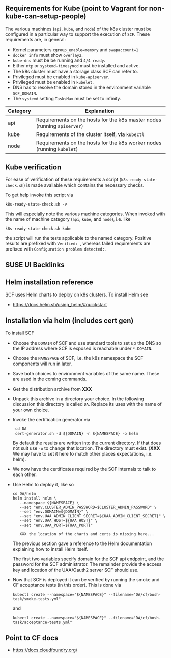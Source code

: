 ## Requirements for Kube (point to Vagrant for non-kube-can-setup-people)

The various machines (`api`, `kube`, and `node`) of the k8s cluster must be configured in a particular way to support the execution of `SCF`. These requirements are, in general:

* Kernel parameters `cgroup_enable=memory` and `swapaccount=1`
* `docker info` must show `overlay2`.
* `kube-dns` must be be running and `4/4 ready`.
* Either `ntp` or `systemd-timesyncd` must be installed and active.
* The k8s cluster must have a storage class SCF can refer to.
* Privileged must be enabled in `kube-apiserver`.
* Privileged must be enabled in `kubelet`.
* DNS has to resolve the domain stored in the environment variable `SCF_DOMAIN`.
* The `systemd` setting `TasksMax` must be set to infinity.

|Category|Explanation|
|---|---|
|api| Requirements on the hosts for the k8s master nodes (running `apiserver`) |
|kube| Requirements of the cluster itself, via `kubectl` |
|node| Requirements on the hosts for the k8s worker nodes (running `kubelet`) |

## Kube verification

For ease of verification of these requirements a script (`k8s-ready-state-check.sh`) is made available which contains the necessary checks.

To get help invoke this script via
```
k8s-ready-state-check.sh -v
```
This will especially note the various machine categories. When invoked with the name of machine category (`api`, `kube`, and `node`), i.e. like
```
k8s-ready-state-check.sh kube
```
the script will run the tests applicable to the named category.
Positive results are prefixed with `Verified: `,
whereas failed requirements are prefixed with `Configuration problem detected:`.

## SUSE UI Backlinks
## Helm installation reference

SCF uses Helm charts to deploy on k8s clusters.
To install Helm see

* https://docs.helm.sh/using_helm/#quickstart

## Installation via helm (includes cert gen)

To install SCF
* Choose the `DOMAIN` of SCF and use standard tools to set up the DNS
  so the IP address where SCF is exposed is reachable under `*.DOMAIN`.

* Choose the `NAMESPACE` of SCF, i.e. the k8s namespace the SCF components will run in later.

* Save both choices to environment variables of the same name.
  These are used in the coming commands.

* Get the distribution archive from **XXX**
* Unpack this archive in a directory your choice. In the following discussion this directory is called `DA`. Replace its uses with the name of your own choice.

* Invoke the certification generator via
  ```
   cd DA
   cert-generator.sh -d ${DOMAIN} -n ${NAMESPACE} -o helm
  ```
  By default the results are written into the current directory.
  If that does not suit use `-o` to change that location. The directory must exist.
  (**XXX** We may have to set it here to match other places expectations, i.e. helm).

* We now have the certificates required by the SCF internals to talk to each other.

* Use Helm to deploy it, like so
  ```
  cd DA/helm
  helm install helm \
     --namespace ${NAMESPACE} \
     --set "env.CLUSTER_ADMIN_PASSWORD=$CLUSTER_ADMIN_PASSWORD" \
     --set "env.DOMAIN=${DOMAIN}" \
     --set "env.UAA_ADMIN_CLIENT_SECRET=${UAA_ADMIN_CLIENT_SECRET}" \
     --set "env.UAA_HOST=${UAA_HOST}" \
     --set "env.UAA_PORT=${UAA_PORT}"

     XXX the location of the charts and certs is missing here...
  ```
  The previous section gave a reference to the Helm documentation explaining how to install Helm itself.

   The first two variables specify domain for the SCF api endpoint, and the password for the SCF administrator.
   The remainder provide the access key and location of the UAA/Oauth2 server SCF should use.
 
* Now that SCF is deployed it can be verified by running the smoke and CF acceptance tests (in this order). This is done via

   ```
   kubectl create --namespace="${NAMESPACE}" --filename="DA/cf/bosh-task/smoke-tests.yml"
   ```
   and
   ```
   kubectl create --namespace="${NAMESPACE}" --filename="DA/cf/bosh-task/acceptance-tests.yml"
   ```

## Point to CF docs

* https://docs.cloudfoundry.org/
